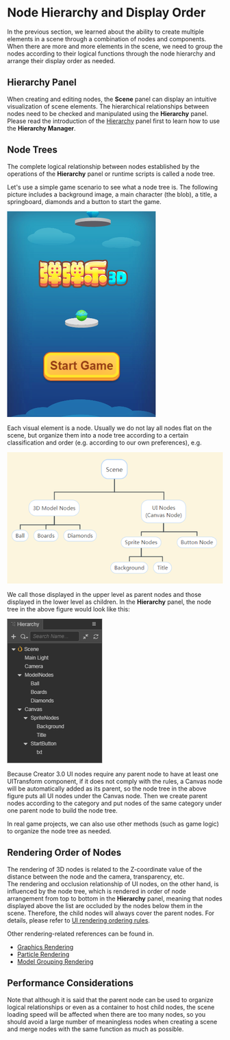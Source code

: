 # Node Hierarchy and Display Order

In the previous section, we learned about the ability to create multiple elements in a scene through a combination of nodes and components. When there are more and more elements in the scene, we need to group the nodes according to their logical functions through the node hierarchy and arrange their display order as needed.

## Hierarchy Panel

When creating and editing nodes, the **Scene** panel can display an intuitive visualization of scene elements. The hierarchical relationships between nodes need to be checked and manipulated using the **Hierarchy** panel. Please read the introduction of the [Hierarchy](../../editor/hierarchy/index.md) panel first to learn how to use the **Hierarchy Manager**.

## Node Trees

The complete logical relationship between nodes established by the operations of the **Hierarchy** panel or runtime scripts is called a node tree.

Let's use a simple game scenario to see what a node tree is. The following picture includes a background image, a main character (the blob), a title, a springboard, diamonds and a button to start the game.

![](node-tree/rolling-ball.png)

Each visual element is a node. Usually we do not lay all nodes flat on the scene, but organize them into a node tree according to a certain classification and order (e.g. according to our own preferences), e.g.

![](node-tree/node-tree.png)

We call those displayed in the upper level as parent nodes and those displayed in the lower level as children. In the **Hierarchy** panel, the node tree in the above figure would look like this:

![](node-tree/in_hierarchy.png)

Because Creator 3.0 UI nodes require any parent node to have at least one UITransform component, if it does not comply with the rules, a Canvas node will be automatically added as its parent, so the node tree in the above figure puts all UI nodes under the Canvas node. Then we create parent nodes according to the category and put nodes of the same category under one parent node to build the node tree.

In real game projects, we can also use other methods (such as game logic) to organize the node tree as needed.

## Rendering Order of Nodes

The rendering of 3D nodes is related to the Z-coordinate value of the distance between the node and the camera, transparency, etc. <br>
The rendering and occlusion relationship of UI nodes, on the other hand, is influenced by the node tree, which is rendered in order of node arrangement from top to bottom in the **Hierarchy** panel, meaning that nodes displayed above the list are occluded by the nodes below them in the scene. Therefore, the child nodes will always cover the parent nodes. For details, please refer to [UI rendering ordering rules](../../ui-system/components/engine/priority.md).

Other rendering-related references can be found in.
- [Graphics Rendering](../../module-map/graphics.md)
- [Particle Rendering](../../particle-system/renderer.md)
- [Model Grouping Rendering](../../engine/renderable/model-component.md)

## Performance Considerations

Note that although it is said that the parent node can be used to organize logical relationships or even as a container to host child nodes, the scene loading speed will be affected when there are too many nodes, so you should avoid a large number of meaningless nodes when creating a scene and merge nodes with the same function as much as possible.
